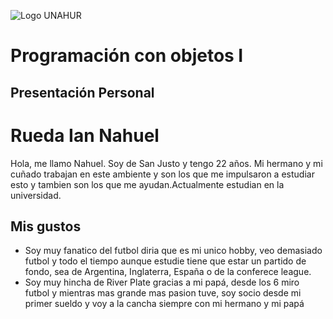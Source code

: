 ![Logo UNAHUR](./UNAHUR.png)

# Programación con objetos I
## Presentación Personal

# Rueda Ian Nahuel

Hola, me llamo Nahuel. Soy de San Justo y tengo 22 años. Mi hermano y mi cuñado trabajan en este ambiente y son los que me impulsaron a estudiar esto y tambien son los que me ayudan.Actualmente estudian en la universidad.

## Mis gustos

- Soy muy fanatico del futbol diria que es mi unico hobby, veo demasiado futbol y todo el tiempo aunque estudie tiene que estar un partido de fondo, sea de Argentina, Inglaterra, España o de la conferece league.
- Soy muy hincha de River Plate gracias a mi papá, desde los 6 miro futbol y mientras mas grande mas pasion tuve, soy socio desde mi primer sueldo y voy a la cancha siempre con mi hermano y mi papá
